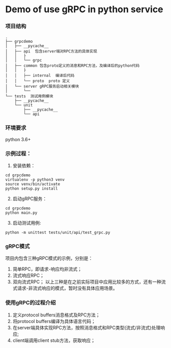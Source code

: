 # Demo of use gRPC in python service

### 项目结构
```
.
├── grpcdemo
│   ├── __pycache__
│   ├── api  包含server端对RPC方法的具体实现
│   │   ├
│   │   └── grpc
│   ├── common 包含proto定义的消息和RPC方法，及编译后的python代码
│   │   ├
│   │   ├── internal  编译后代码
│   │   └── proto  proto 定义
│   └── server gRPC服务启动相关模块
│       └──
└── tests  测试用例模块
    ├── __pycache__
    └── unit
        ├── __pycache__
        └── api

```

### 环境要求
python 3.6+

### 示例过程：
1. 安装依赖：
```
cd grpcdemo
virtualenv -p python3 venv
source venv/bin/activate
python setup.py install
```
2. 启动gRPC服务：

```
cd grpcdemo
python main.py
```

3. 启动测试用例:

```
python -m unittest tests/unit/api/test_grpc.py
```

### gRPC模式
项目内包含三种gRPC模式的示例，分别是：
1. 简单RPC，即请求-响应均非流式；
2. 流式响应RPC；
3. 双向流式RPC；
以上三种是在之前实际项目中应用比较多的方式，还有一种流式请求-非流式响应的模式，暂时没有具体应用场景。


### 使用gRPC的过程介绍
1. 定义protocol buffers消息格式及RPC方法；
2. 将protocol buffers编译为具体语言代码；
3. 在server端具体实现RPC方法，按照消息格式和RPC类型(流式/非流式)处理响应;
4. client端调用client stub方法，获取响应；